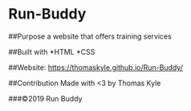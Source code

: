 # Run-Buddy

##Purpose
a website that offers training services 

##Built with
*HTML
*CSS

##Website:
https://thomaskyle.github.io/Run-Buddy/

##Contribution
Made with <3 by Thomas Kyle

###©️2019 Run Buddy
